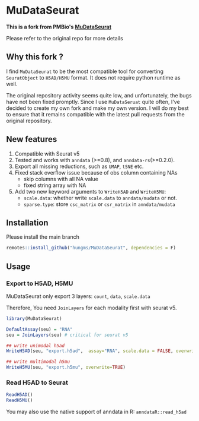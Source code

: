 # MuDataSeurat

**This is a fork from PMBio's [MuDataSeurat](https://github.com/PMBio/MuDataSeurat)**

Please refer to the original repo for more details

## Why this fork ?

I find `MuDataSeurat` to be the most compatible tool for converting `SeuratObject` to `H5AD/H5MU` format. It does not require python runtime as well.  

The original repository activity seems quite low, and unfortunately, the bugs have not been fixed promptly. Since I use `MuDataSeruat` quite often, I've decided to create my own fork and make my own version. I will do my best to ensure that it remains compatible with the latest pull requests from the original repository.

## New features

1. Compatible with Seurat v5
2. Tested and works with `anndata` (>=0.8), and `anndata-rs`(>=0.2.0).
3. Export all missing reductions, such as `UMAP`, `tSNE` etc. 
4. Fixed stack overflow issue because of obs column containing NAs
   - skip columns with all NA value
   - fixed string array with NA
4. Add two new keyword arguments to `WriteH5AD` and `WriteH5MU`: 
   - `scale.data`: whether write `scale.data` to `anndata/mudata` or not.
   - `sparse.type`: store `csc_matrix` or `csr_matrix` in `anndata/mudata`


## Installation

Please install the main branch

```R
remotes::install_github("hungms/MuDataSeurat", dependencies = F)
```

## Usage


### Export to H5AD, H5MU

MuDataSeurat only export 3 layers: `count`, `data`, `scale.data`

Therefore, You need `JoinLayers` for each modality first with seurat v5.

```R
library(MuDataSeurat)

DefaultAssay(seu) = "RNA"
seu = JoinLayers(seu) # critical for seurat v5

## write unimodal h5ad
WriteH5AD(seu, "export.h5ad",  assay="RNA", scale.data = FALSE, overwrite=TRUE)

## write multimodal h5mu
WriteH5MU(seu, "export.h5mu", overwrite=TRUE)
```

### Read H5AD to Seurat

```R
ReadH5AD()
ReadH5MU()
```
You may also use the native support of anndata in R: `anndataR::read_h5ad`
